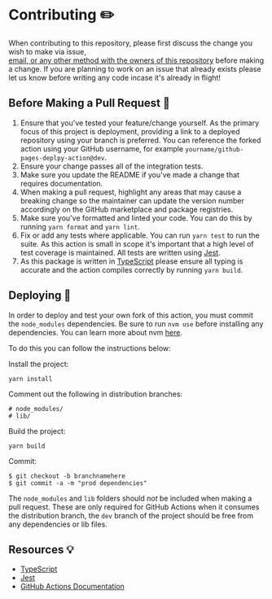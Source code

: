 # Contributing ✏️

When contributing to this repository, please first discuss the change you wish to make via issue,	
[email, or any other method with the owners of this repository](https://jamesiv.es) before making a change. If you are planning to work on an issue that already exists please let us know before writing any code incase it's already in flight!

## Before Making a Pull Request	🎒

1. Ensure that you've tested your feature/change yourself. As the primary focus of this project is deployment, providing a link to a deployed repository using your branch is preferred. You can reference the forked action using your GitHub username, for example `yourname/github-pages-deplpy-action@dev`.
2. Ensure your change passes all of the integration tests.
3. Make sure you update the README if you've made a change that requires documentation.	
4. When making a pull request, highlight any areas that may cause a breaking change so the maintainer can update the version number accordingly on the GitHub marketplace and package registries.
5. Make sure you've formatted and linted your code. You can do this by running `yarn format` and `yarn lint`. 
6. Fix or add any tests where applicable. You can run `yarn test` to run the suite. As this action is small in scope it's important that a high level of test coverage is maintained. All tests are written using [Jest](https://jestjs.io/).
7. As this package is written in [TypeScript](https://www.typescriptlang.org/) please ensure all typing is accurate and the action compiles correctly by running `yarn build`.

## Deploying 🚚

In order to deploy and test your own fork of this action, you must commit the `node_modules` dependencies. Be sure to run `nvm use` before installing any dependencies. You can learn more about nvm [here](https://github.com/nvm-sh/nvm/blob/master/README.md).

To do this you can follow the instructions below:

Install the project:

```
yarn install
```

Comment out the following in distribution branches:

```
# node_modules/
# lib/
```

Build the project: 

```
yarn build
```

Commit:

```
$ git checkout -b branchnamehere
$ git commit -a -m "prod dependencies"
```

The `node_modules` and `lib` folders should _not_ be included when making a pull request. These are only required for GitHub Actions when it consumes the distribution branch, the `dev` branch of the project should be free from any dependencies or lib files.

## Resources 💡

* [TypeScript](https://www.typescriptlang.org/)
* [Jest](https://jestjs.io/)
* [GitHub Actions Documentation](https://help.github.com/en/actions)
